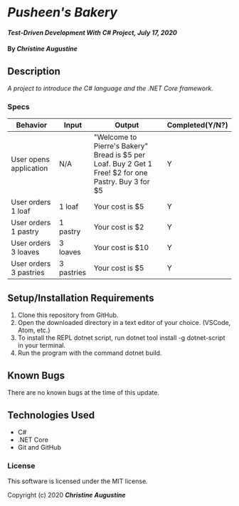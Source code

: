 
# _Pusheen's Bakery_

#### _Test-Driven Development With C# Project, July 17, 2020_

#### By _**Christine Augustine**_

## Description

_A project to introduce the C# language and the .NET Core framework._

### Specs



| Behavior | Input | Output |  Completed(Y/N?)  |
| -------- | ----- | ------ | -------- |
|   User opens application       | N/A     |   "Welcome to Pierre's Bakery" Bread is $5 per Loaf. Buy 2 Get 1 Free! $2 for one Pastry. Buy 3 for $5     |      Y     |
|   User orders 1 loaf       | 1  loaf |   Your cost is $5    |      Y     |
| User orders 1 pastry | 1 pastry | Your cost is $2 | Y |
| User orders 3 loaves | 3 loaves | Your cost is $10 | Y |
| User orders 3 pastries | 3  pastries | Your cost is $5 | Y |

## Setup/Installation Requirements

1. Clone this repository from GitHub.
2. Open the downloaded directory in a text editor of your choice.
  (VSCode, Atom, etc.)
3. To install the REPL dotnet script, run dotnet tool install -g dotnet-script in your terminal.
4. Run the program with the command dotnet build.

## Known Bugs

There are no known bugs at the time of this update.
 
## Technologies Used

* C#
* .NET Core
* Git and GitHub


### License

This software is licensed under the MIT license.

Copyright (c) 2020 **_Christine Augustine_**
